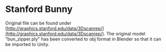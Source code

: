 # Stanford Bunny

Original file can be found under [http://graphics.stanford.edu/data/3Dscanrep/](http://graphics.stanford.edu/data/3Dscanrep/).
The original model "bun_zipper.ply" has been converted to obj format in Blender so that it can be imported to Unity.